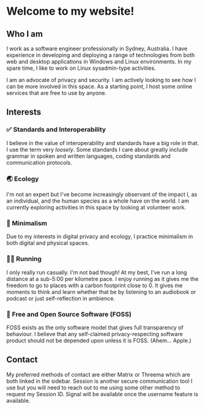 # Welcome to my website!

## Who I am
I work as a software engineer professionally in Sydney, Australia. I have experience in developing and deploying a range of technologies from both web and desktop applications in Windows and Linux environments. In my spare time, I like to work on Linux sysadmin-type activities.

I am an advocate of privacy and security. I am actively looking to see how I can be more involved in this space. As a starting point, I host some online services that are free to use by anyone.

## Interests

### ✅ Standards and Interoperability
I believe in the value of interoperability and standards have a big role in that. I use the term very *loosely*. Some standards I care about greatly include grammar in spoken and written languages, coding standards and communication protocols.

### 🌏 Ecology
I'm not an expert but I've become increasingly observant of the impact I, as an individual, and the human species as a whole have on the world. I am currently exploring activities in this space by looking at volunteer work.

### 🤏 Minimalism
Due to my interests in digital privacy and ecology, I practice minimalism in both digital and physical spaces.

### 🏃‍♂️ Running
I only really run casually. I'm not bad though! At my best, I've run a long distance at a sub-5:00 per kilometre pace. I enjoy running as it gives me the freedom to go to places with a carbon footprint close to 0. It gives me moments to think and learn whether that be by listening to an audiobook or podcast or just self-reflection in ambience.

### 🙌 Free and Open Source Software (FOSS)
FOSS exists as the only software model that gives full transparency of behaviour. I believe that any self-claimed privacy-respecting software product should not be depended upon unless it is FOSS. (Ahem... Apple.)

## Contact
My preferred methods of contact are either Matrix or Threema which are both linked in the sidebar. Session is another secure communication tool I use but you will need to reach out to me using some other method to request my Session ID. Signal will be available once the username feature is available.
